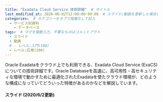 ```yaml
---
title: "Exadata Cloud Service 技術詳細"  # タイトル
last_modified_at: 2020-06-02T12:00:00-09:00  # スライド/動画を更新した場合はここを変更
categories:  # カテゴリーをタブで階層化して記入
  - サービス別資料
    - データベース
tags:  # タグを複数入力、不要なものはコメントアウト
  - スライド
  - 動画
  # - レベル:入門(100)
  - レベル:応用(200)
---
```


Oracle Exadataをクラウド上でも利用できる、Exadata Cloud Service (ExaCS) についての技術詳細です。Oracle Databaseを高速に、高可用性・高セキュリティな環境で動かすために最適化されたExadataを使たクラウド環境が、どのような構成になっていてどういった特徴があるのかなどを解説しています。


#### スライド (2020/6/2更新)  <!-- 更新日を最新に変更 -->

<div style="max-width:768px">
<script async class="speakerdeck-embed" data-id="93563fd1a83240e082d52b9b3c5b81f2" data-ratio="1.77777777777778" src="//speakerdeck.com/assets/embed.js"></script>
</div>
